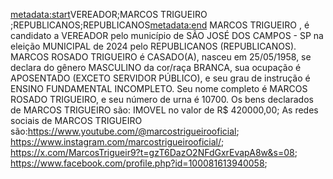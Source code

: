 <metadata:start>VEREADOR;MARCOS TRIGUEIRO ;REPUBLICANOS;REPUBLICANOS<metadata:end>
MARCOS TRIGUEIRO , é candidato a VEREADOR pelo município de SÃO JOSÉ DOS CAMPOS - SP na eleição MUNICIPAL de 2024 pelo REPUBLICANOS (REPUBLICANOS). MARCOS ROSADO TRIGUEIRO é CASADO(A), nasceu em 25/05/1958, se declara do gênero MASCULINO da cor/raça BRANCA, sua ocupação é APOSENTADO (EXCETO SERVIDOR PÚBLICO), e seu grau de instrução é ENSINO FUNDAMENTAL INCOMPLETO. Seu nome completo é MARCOS ROSADO TRIGUEIRO, e seu número de urna é 10700.
Os bens declarados de MARCOS TRIGUEIRO  são: IMOVEL no valor de R$ 420000,00; 
As redes sociais de MARCOS TRIGUEIRO  são:https://www.youtube.com/@marcostrigueirooficial; https://www.instagram.com/marcostrigueirooficial/; https://x.com/MarcosTrigueir9?t=gzT6DazO2NFdGxrEvapA8w&s=08; https://www.facebook.com/profile.php?id=100081613940058;